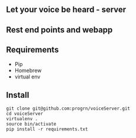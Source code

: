 Let your voice be heard - server
-----------------------------------------------------------
## Rest end points and webapp


## Requirements

- Pip
- Homebrew
- virtual env

## Install

```
git clone git@github.com:progrn/voiceServer.git
cd voiceServer
virtualenv .
source bin/activate
pip install -r requirements.txt
```